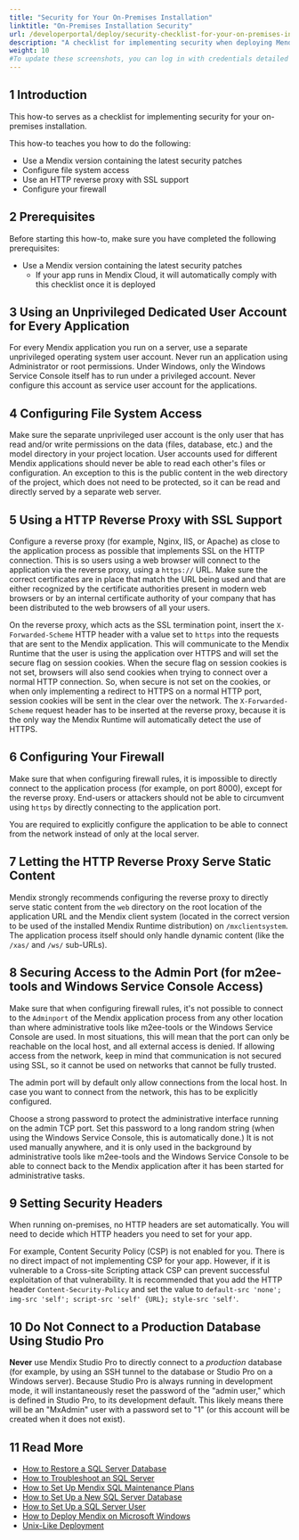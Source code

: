 ```yaml
---
title: "Security for Your On-Premises Installation"
linktitle: "On-Premises Installation Security"
url: /developerportal/deploy/security-checklist-for-your-on-premises-installation/
description: "A checklist for implementing security when deploying Mendix on premises"
weight: 10
#To update these screenshots, you can log in with credentials detailed in How to Update Screenshots Using Team Apps.
---
```


## 1 Introduction

This how-to serves as a checklist for implementing security for your on-premises installation.

This how-to teaches you how to do the following:

* Use a Mendix version containing the latest security patches
* Configure file system access
* Use an HTTP reverse proxy with SSL support
* Configure your firewall

## 2 Prerequisites

Before starting this how-to, make sure you have completed the following prerequisites:

* Use a Mendix version containing the latest security patches
    * If your app runs in Mendix Cloud, it will automatically comply with this checklist once it is deployed

## 3 Using an Unprivileged Dedicated User Account for Every Application

For every Mendix application you run on a server, use a separate unprivileged operating system user account. Never run an application using Administrator or root permissions. Under Windows, only the Windows Service Console itself has to run under a privileged account. Never configure this account as service user account for the applications.

## 4 Configuring File System Access

Make sure the separate unprivileged user account is the only user that has read and/or write permissions on the data (files, database, etc.) and the model directory in your project location. User accounts used for different Mendix applications should never be able to read each other's files or configuration. An exception to this is the public content in the web directory of the project, which does not need to be protected, so it can be read and directly served by a separate web server.

## 5 Using a HTTP Reverse Proxy with SSL Support

Configure a reverse proxy (for example, Nginx, IIS, or Apache) as close to the application process as possible that implements SSL on the HTTP connection. This is so users using a web browser will connect to the application via the reverse proxy, using a `https://` URL. Make sure the correct certificates are in place that match the URL being used and that are either recognized by the certificate authorities present in modern web browsers or by an internal certificate authority of your company that has been distributed to the web browsers of all your users.

On the reverse proxy, which acts as the SSL termination point, insert the `X-Forwarded-Scheme` HTTP header with a value set to `https` into the requests that are sent to the Mendix application. This will communicate to the Mendix Runtime that the user is using the application over HTTPS and will set the secure flag on session cookies. When the secure flag on session cookies is not set, browsers will also send cookies when trying to connect over a normal HTTP connection. So, when secure is not set on the cookies, or when only implementing a redirect to HTTPS on a normal HTTP port, session cookies will be sent in the clear over the network. The `X-Forwarded-Scheme` request header has to be inserted at the reverse proxy, because it is the only way the Mendix Runtime will automatically detect the use of HTTPS.

## 6 Configuring Your Firewall

Make sure that when configuring firewall rules, it is impossible to directly connect to the application process (for example, on port 8000), except for the reverse proxy. End-users or attackers should not be able to circumvent using `https` by directly connecting to the application port. 

You are required to explicitly configure the application to be able to connect from the network instead of only at the local server.

## 7 Letting the HTTP Reverse Proxy Serve Static Content

Mendix strongly recommends configuring the reverse proxy to directly serve static content from the `web` directory on the root location of the application URL and the Mendix client system (located in the correct version to be used of the installed Mendix Runtime distribution) on `/mxclientsystem`. The application process itself should only handle dynamic content (like the `/xas/` and `/ws/` sub-URLs).

## 8 Securing Access to the Admin Port (for m2ee-tools and Windows Service Console Access)

Make sure that when configuring firewall rules, it's not possible to connect to the `Adminport` of the Mendix application process from any other location than where administrative tools like m2ee-tools or the Windows Service Console are used. In most situations, this will mean that the port can only be reachable on the local host, and all external access is denied. If allowing access from the network, keep in mind that communication is not secured using SSL, so it cannot be used on networks that cannot be fully trusted. 

The admin port will by default only allow connections from the local host. In case you want to connect from the network, this has to be explicitly configured.

Choose a strong password to protect the administrative interface running on the admin TCP port. Set this password to a long random string (when using the Windows Service Console, this is automatically done.) It is not used manually anywhere, and it is only used in the background by administrative tools like m2ee-tools and the Windows Service Console to be able to connect back to the Mendix application after it has been started for administrative tasks.

## 9 Setting Security Headers

When running on-premises, no HTTP headers are set automatically. You will need to decide which HTTP headers you need to set for your app.

For example, Content Security Policy (CSP) is not enabled for you. There is no direct impact of not implementing CSP for your app. However, if it is vulnerable to a Cross-site Scripting attack CSP can prevent successful exploitation of that vulnerability. It is recommended that you add the HTTP header `Content-Security-Policy` and set the value to `default-src 'none'; img-src 'self'; script-src 'self' {URL}; style-src 'self'`.

## 10 Do Not Connect to a Production Database Using Studio Pro

**Never** use Mendix Studio Pro to directly connect to a *production* database (for example, by using an SSH tunnel to the database or Studio Pro on a Windows server). Because Studio Pro is always running in development mode, it will instantaneously reset the password of the "admin user," which is defined in Studio Pro, to its development default. This likely means there will be an "MxAdmin" user with a password set to "1" (or this account will be created when it does not exist).

## 11 Read More

* [How to Restore a SQL Server Database](/developerportal/deploy/restoring-a-sql-server-database/)
* [How to Troubleshoot an SQL Server](/developerportal/deploy/troubleshooting-sql-server/)
* [How to Set Up Mendix SQL Maintenance Plans](/developerportal/deploy/mendix-sql-maintenance-plans/)
* [How to Set Up a New SQL Server Database](/developerportal/deploy/setting-up-a-new-sql-server-database/)
* [How to Set Up a SQL Server User](/developerportal/deploy/setting-up-a-sql-server-user/)
* [How to Deploy Mendix on Microsoft Windows](/developerportal/deploy/deploy-mendix-on-microsoft-windows/)
* [Unix-Like Deployment](/developerportal/deploy/unix-like/)
